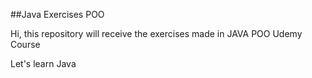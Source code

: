 ##Java Exercises POO

Hi, this repository will receive the exercises made in JAVA POO Udemy Course

Let's learn Java